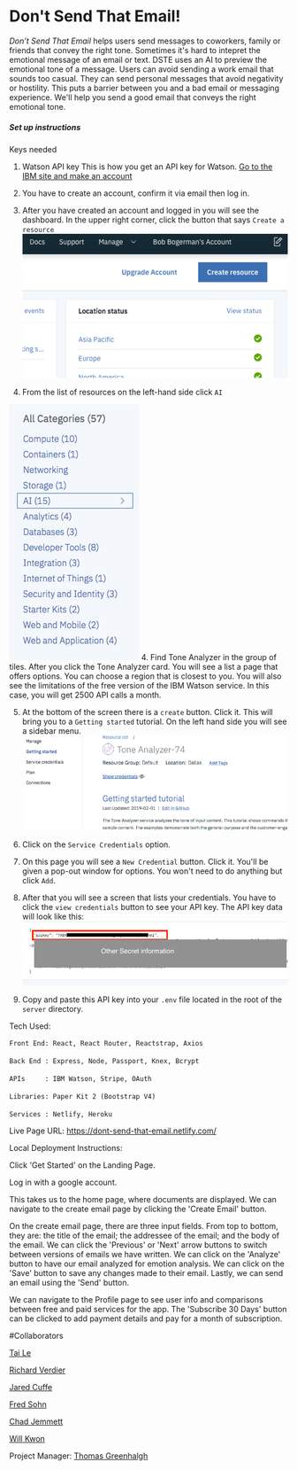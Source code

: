 Don't Send That Email!
=====================


*Don’t Send That Email* helps users send messages to coworkers, family or friends that convey the right tone. Sometimes it's hard to intepret the emotional message of an email or text.
DSTE uses an AI to preview the emotional tone of a message. Users can avoid sending a work email that sounds too casual. They can send personal messages that avoid negativity or hostility.
This puts a barrier between you and a bad email or messaging experience. We'll help you send a good email that conveys the right emotional tone.


##### Set up instructions

Keys needed
1. Watson API key
This is how you get an API key for Watson.
[Go to the IBM site and make an account](https://www.ibm.com/watson/services/tone-analyzer/)

1. You have to create an account, confirm it via email then log in.

2. After you have created an account and logged in you will see the dashboard.
  In the upper right corner, click the button that says `Create a resource`
  ![Create a resource button](create_a_resource.png)

3. From the list of resources on the left-hand side click `AI` 

![list of resources](list_of_resources.png)
4. Find Tone Analyzer in the group of tiles.
  After you click the Tone Analyzer card. You will see a list a page that offers options. You can choose a region that is closest to you. You will also see the limitations of the free version of the IBM Watson service. In this case, you will get 2500 API calls a month.

5. At the bottom of the screen there is a `create` button. Click it.
This will bring you to a `Getting started` tutorial. On the left hand side you will see a sidebar menu. 
![Sidebar menu](sidebar_menu.png)

6. Click on the `Service Credentials` option.

7. On this page you will see a `New Credential` button. Click it. You'll be given a pop-out window for options. You won't need to do anything but click `Add`.

8. After that you will see a screen that lists your credentials. You have to click the `view credentials` button to see your API key.
   The API key data will look like this:
   ![api key data](api_key_data.png)

9. Copy and paste this API key into your `.env` file located in the root of the `server` directory.

Tech Used:
    
    Front End: React, React Router, Reactstrap, Axios

    Back End : Express, Node, Passport, Knex, Bcrypt

    APIs     : IBM Watson, Stripe, OAuth

    Libraries: Paper Kit 2 (Bootstrap V4)

    Services : Netlify, Heroku


Live Page URL: https://dont-send-that-email.netlify.com/


Local Deployment Instructions:

Click 'Get Started' on the Landing Page.

Log in with a google account.

This takes us to the home page, where documents are displayed. We can navigate to the create email page by clicking the 'Create Email' button. 

On the create email page, there are three input fields. From top to bottom, they are: the title of the email; the addressee of the email; and the body of the email.
We can click the 'Previous' or 'Next' arrow buttons to switch between versions of emails we have written. We can click on the 'Analyze' button to have our email analyzed for emotion analysis. We can click on the 'Save' button to save any changes made to their email. Lastly, we can send an email using the 'Send' button.

We can navigate to the Profile page to see user info and comparisons between free and paid services for the app. The 'Subscribe 30 Days' button can be clicked to add payment details and pay for a month of subscription.


#Collaborators

[Tai Le](https://github.com/Ta1grr)

[Richard Verdier](https://github.com/rverdi642)

[Jared Cuffe](https://github.com/jcuffe)

[Fred Sohn](https://github.com/fron12)

[Chad Jemmett](https://github.com/ceejaay)

[Will Kwon](https://github.com/wtkwon)

Project Manager: [Thomas Greenhalgh](https://github.com/tgreenhalgh)



